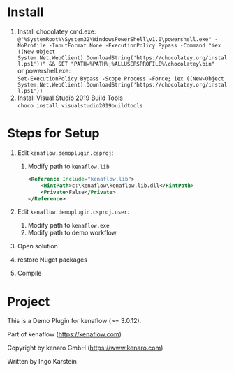 ﻿# Install

1. Install chocolatey
cmd.exe:  
`@"%SystemRoot%\System32\WindowsPowerShell\v1.0\powershell.exe" -NoProfile -InputFormat None -ExecutionPolicy Bypass -Command "iex ((New-Object System.Net.WebClient).DownloadString('https://chocolatey.org/install.ps1'))" && SET "PATH=%PATH%;%ALLUSERSPROFILE%\chocolatey\bin"`  
or powershell.exe:  
`Set-ExecutionPolicy Bypass -Scope Process -Force; iex ((New-Object System.Net.WebClient).DownloadString('https://chocolatey.org/install.ps1'))`  
1. Install Visual Studio 2019 Build Tools  
	`choco install visualstudio2019buildtools`

# Steps for Setup

1. Edit `kenaflow.demoplugin.csproj`:
    1. Modify path to `kenaflow.lib` 
		```XML
	    <Reference Include="kenaflow.lib">
			<HintPath>c:\kenaflow\kenaflow.lib.dll</HintPath>
			<Private>False</Private>
		</Reference>
		```
		
1. Edit `kenaflow.demoplugin.csproj.user`:
	1. Modify path to `kenaflow.exe`
	1. Modify path to demo workflow
1. Open solution
1. restore Nuget packages
1. Compile

# Project

This is a Demo Plugin for kenaflow (>= 3.0.12).

Part of kenaflow (https://kenaflow.com)

Copyright by kenaro GmbH (https://www.kenaro.com)

Written by Ingo Karstein


